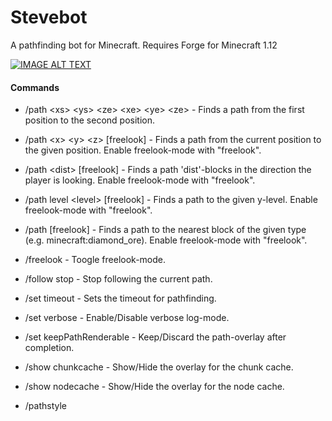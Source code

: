 # Stevebot
A pathfinding bot for Minecraft.
Requires Forge for Minecraft 1.12


[![IMAGE ALT TEXT](http://img.youtube.com/vi/Q6micHhYB54/0.jpg)](https://www.youtube.com/watch?v=Q6micHhYB54 "Stevebot 1.0.0")


#### Commands

- /path \<xs> \<ys> \<ze> \<xe> \<ye> \<ze>  -  Finds a path from the first position to the second position.
    
- /path \<x> \<y> \<z> [freelook]  -  Finds a path from the current position to the given position. Enable freelook-mode with "freelook".

- /path \<dist> [freelook]  -  Finds a path 'dist'-blocks in the direction the player is looking. Enable freelook-mode with "freelook".

- /path level \<level> [freelook]  -  Finds a path to the given y-level. Enable freelook-mode with "freelook".

- /path <block> [freelook]  -  Finds a path to the nearest block of the given type (e.g. minecraft:diamond_ore). Enable freelook-mode with "freelook".

- /freelook  -  Toogle freelook-mode.

- /follow stop  -  Stop following the current path.

- /set timeout <seconds>  -  Sets the timeout for pathfinding.

- /set verbose <enable>  -  Enable/Disable verbose log-mode.

- /set keepPathRenderable <keep>  -  Keep/Discard the path-overlay after completion.

- /show chunkcache <show>  -  Show/Hide the overlay for the chunk cache.

- /show nodecache <show>  -  Show/Hide the overlay for the node cache.

- /pathstyle <style>  -  Set the style of the path-overlay (solid, pathid, actionid, actioncost or actiontype)

- /clear blockcache  -  Clears the block-cache.

- /statistics [console]  -  Displays statistics about the last pathfinding process. Optionally format for console-output.
